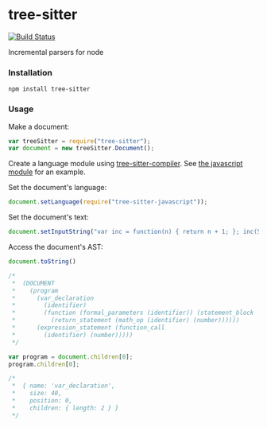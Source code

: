 tree-sitter
===========

[![Build Status](https://travis-ci.org/maxbrunsfeld/node-tree-sitter.svg?branch=master)](https://travis-ci.org/maxbrunsfeld/node-tree-sitter)

Incremental parsers for node

### Installation

```
npm install tree-sitter
```

### Usage

Make a document:

```javascript
var treeSitter = require("tree-sitter");
var document = new treeSitter.Document();
```

Create a language module using [tree-sitter-compiler](http://github.com/maxbrunsfeld/node-tree-sitter-compiler). See [the javascript module](http://github.com/maxbrunsfeld/node-tree-sitter-javascript) for an example.

Set the document's language:

```javascript
document.setLanguage(require("tree-sitter-javascript"));
```

Set the document's text:

```javascript
document.setInputString("var inc = function(n) { return n + 1; }; inc(5);");
```

Access the document's AST:

```javascript
document.toString()

/*
 *  (DOCUMENT
 *    (program
 *      (var_declaration
 *        (identifier)
 *        (function (formal_parameters (identifier)) (statement_block
 *          (return_statement (math_op (identifier) (number))))))
 *      (expression_statement (function_call
 *        (identifier) (number)))))
 */

var program = document.children[0];
program.children[0];

/*
 *  { name: 'var_declaration',
 *    size: 40,
 *    position: 0,
 *    children: { length: 2 } }
 */
```
